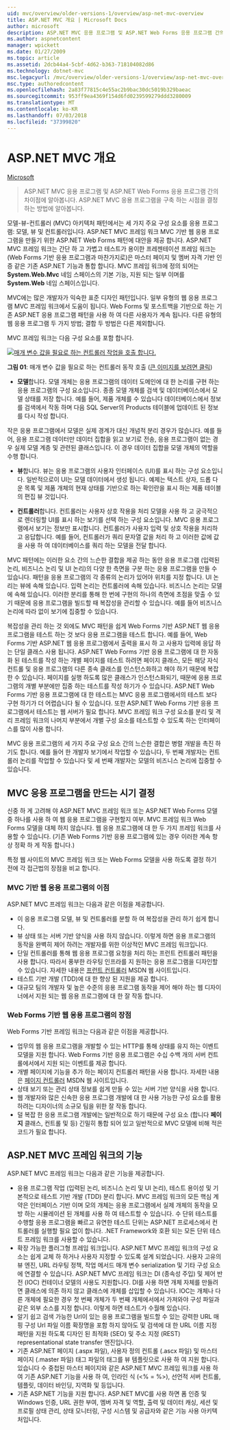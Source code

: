```yaml
---
uid: mvc/overview/older-versions-1/overview/asp-net-mvc-overview
title: ASP.NET MVC 개요 | Microsoft Docs
author: microsoft
description: ASP.NET MVC 응용 프로그램 및 ASP.NET Web Forms 응용 프로그램 간의 차이점에 알아봅니다. ASP.NET MVC 응용 프로그램을 구축 하는 시점을 결정 하는 방법에 알아봅니다.
ms.author: aspnetcontent
manager: wpickett
ms.date: 01/27/2009
ms.topic: article
ms.assetid: 2dcb44a4-5cbf-4d62-b363-718104082d86
ms.technology: dotnet-mvc
msc.legacyurl: /mvc/overview/older-versions-1/overview/asp-net-mvc-overview
msc.type: authoredcontent
ms.openlocfilehash: 2a83f77815c4e55ac2b9bac30dc5019b329baeac
ms.sourcegitcommit: 953ff9ea4369f154d6fd0239599279ddd3280009
ms.translationtype: MT
ms.contentlocale: ko-KR
ms.lasthandoff: 07/03/2018
ms.locfileid: "37399820"
---
```

<a name="aspnet-mvc-overview"></a>ASP.NET MVC 개요
====================
[Microsoft](https://github.com/microsoft)

> ASP.NET MVC 응용 프로그램 및 ASP.NET Web Forms 응용 프로그램 간의 차이점에 알아봅니다. ASP.NET MVC 응용 프로그램을 구축 하는 시점을 결정 하는 방법에 알아봅니다.


모델-뷰-컨트롤러 (MVC) 아키텍처 패턴에서는 세 가지 주요 구성 요소를 응용 프로그램: 모델, 뷰 및 컨트롤러입니다. ASP.NET MVC 프레임 워크 MVC 기반 웹 응용 프로그램을 만들기 위한 ASP.NET Web Forms 패턴에 대안을 제공 합니다. ASP.NET MVC 프레임 워크는 간단 하 고 가볍고 테스트가 용이한 프레젠테이션 프레임 워크는 (Web Forms 기반 응용 프로그램과 마찬가지로)은 마스터 페이지 및 멤버 자격 기반 인증 같은 기존 ASP.NET 기능과 통합 합니다. MVC 프레임 워크에 정의 되어는 **System.Web.Mvc** 네임 스페이스의 기본 기능, 지원 되는 일부 이며를 **System.Web** 네임 스페이스입니다.   
  
MVC에는 많은 개발자가 익숙한 표준 디자인 패턴입니다. 일부 유형의 웹 응용 프로그램 MVC 프레임 워크에서 도움이 됩니다. Web Forms 및 포스트백을 기반으로 하는 기존 ASP.NET 응용 프로그램 패턴을 사용 하 여 다른 사용자가 계속 됩니다. 다른 유형의 웹 응용 프로그램 두 가지 방법; 결합 두 방법은 다른 제외합니다.   
  
MVC 프레임 워크는 다음 구성 요소를 포함 합니다.


[![매개 변수 값을 필요로 하는 컨트롤러 작업을 호출 합니다.](asp-net-mvc-overview/_static/image1.jpg)](asp-net-mvc-overview/_static/image1.png)

**그림 01**: 매개 변수 값을 필요로 하는 컨트롤러 동작 호출 ([큰 이미지를 보려면 클릭](asp-net-mvc-overview/_static/image2.png))


- **모델**합니다. 모델 개체는 응용 프로그램의 데이터 도메인에 대 한 논리를 구현 하는 응용 프로그램의 구성 요소입니다. 종종 모델 개체를 검색 및 데이터베이스에서 모델 상태를 저장 합니다. 예를 들어, 제품 개체를 수 있습니다 데이터베이스에서 정보를 검색에서 작동 하며 다음 SQL Server의 Products 테이블에 업데이트 된 정보를 다시 작성 합니다.

작은 응용 프로그램에서 모델은 실제 경계가 대신 개념적 분리 경우가 많습니다. 예를 들어, 응용 프로그램 데이터만 데이터 집합을 읽고 보기로 전송, 응용 프로그램이 없는 경우 실제 모델 계층 및 관련된 클래스입니다. 이 경우 데이터 집합을 모델 개체의 역할을 수행 합니다.

- **뷰**합니다. 뷰는 응용 프로그램의 사용자 인터페이스 (UI)를 표시 하는 구성 요소입니다. 일반적으로이 UI는 모델 데이터에서 생성 됩니다. 예제는 텍스트 상자, 드롭 다운 목록 및 제품 개체의 현재 상태를 기반으로 하는 확인란을 표시 하는 제품 테이블의 편집 뷰 것입니다.

- **컨트롤러**합니다. 컨트롤러는 사용자 상호 작용을 처리 모델을 사용 하 고 궁극적으로 렌더링할 UI를 표시 하는 보기를 선택 하는 구성 요소입니다. MVC 응용 프로그램에서 보기는 정보만 표시합니다. 컨트롤러가 사용자 입력 및 상호 작용을 처리하고 응답합니다. 예를 들어, 컨트롤러가 쿼리 문자열 값을 처리 하 고 이러한 값에 값을 사용 하 여 데이터베이스를 쿼리 하는 모델을 전달 합니다.

MVC 패턴에는 이러한 요소 간의 느슨한 결합을 제공 하는 동안 응용 프로그램 (입력된 논리, 비즈니스 논리 및 UI 논리)의 다양 한 측면을 구분 하는 응용 프로그램을 만들 수 있습니다. 패턴을 응용 프로그램의 각 종류의 논리가 있어야 위치를 지정 합니다. UI 논리는 뷰에 속해 있습니다. 입력 논리는 컨트롤러에 속해 있습니다. 비즈니스 논리는 모델에 속해 있습니다. 이러한 분리를 통해 한 번에 구현의 하나의 측면에 초점을 맞출 수 있기 때문에 응용 프로그램을 빌드할 때 복잡성을 관리할 수 있습니다. 예를 들어 비즈니스 논리에 따라 없이 보기에 집중할 수 있습니다.   
  
복잡성을 관리 하는 것 외에도 MVC 패턴을 쉽게 Web Forms 기반 ASP.NET 웹 응용 프로그램을 테스트 하는 것 보다 응용 프로그램을 테스트 합니다. 예를 들어, Web Forms 기반 ASP.NET 웹 응용 프로그램에서 출력을 표시 하 고 사용자 입력에 응답 하는 단일 클래스 사용 됩니다. ASP.NET Web Forms 기반 응용 프로그램에 대 한 자동화 된 테스트를 작성 하는 개별 페이지를 테스트 하려면 페이지 클래스, 모든 해당 자식 컨트롤 및 응용 프로그램의 다른 종속 클래스를 인스턴스화하고 해야 하기 때문에 복잡 한 수 있습니다. 페이지를 실행 하도록 많은 클래스가 인스턴스화되기, 때문에 응용 프로그램의 개별 부분에만 집중 하는 테스트를 작성 하기가 수 있습니다. ASP.NET Web Forms 기반 응용 프로그램에 대 한 테스트는 MVC 응용 프로그램에서의 테스트 보다 구현 하기가 더 어렵습니다 될 수 있습니다. 또한 ASP.NET Web Forms 기반 응용 프로그램에서 테스트는 웹 서버가 필요 합니다. MVC 프레임 워크 구성 요소를 분리 및 격리 프레임 워크의 나머지 부분에서 개별 구성 요소를 테스트할 수 있도록 하는 인터페이스를 많이 사용 합니다.   
  
MVC 응용 프로그램의 세 가지 주요 구성 요소 간의 느슨한 결합은 병렬 개발을 촉진 하기도 합니다. 예를 들어 한 개발자 보기에서 작업할 수 있습니다, 두 번째 개발자는 컨트롤러 논리를 작업할 수 있습니다 및 세 번째 개발자는 모델의 비즈니스 논리에 집중할 수 있습니다.

## <a name="deciding-when-to-create-an-mvc-application"></a>MVC 응용 프로그램을 만드는 시기 결정

신중 하 게 고려해 야 ASP.NET MVC 프레임 워크 또는 ASP.NET Web Forms 모델 중 하나를 사용 하 여 웹 응용 프로그램을 구현할지 여부. MVC 프레임 워크 Web Forms 모델을 대체 하지 않습니다. 웹 응용 프로그램에 대 한 두 가지 프레임 워크를 사용할 수 있습니다. (기존 Web Forms 기반 응용 프로그램에 있는 경우 이러한 계속 항상 정확 하 게 작동 합니다.)   
  
특정 웹 사이트의 MVC 프레임 워크 또는 Web Forms 모델을 사용 하도록 결정 하기 전에 각 접근법의 장점을 비교 합니다.

### <a name="advantages-of-an-mvc-based-web-application"></a>MVC 기반 웹 응용 프로그램의 이점

ASP.NET MVC 프레임 워크는 다음과 같은 이점을 제공합니다.

- 이 응용 프로그램 모델, 뷰 및 컨트롤러를 분할 하 여 복잡성을 관리 하기 쉽게 합니다.
- 뷰 상태 또는 서버 기반 양식을 사용 하지 않습니다. 이렇게 하면 응용 프로그램의 동작을 완벽히 제어 하려는 개발자를 위한 이상적인 MVC 프레임 워크입니다.
- 단일 컨트롤러를 통해 웹 응용 프로그램 요청을 처리 하는 프런트 컨트롤러 패턴을 사용 합니다. 따라서 풍부한 라우팅 인프라를 지 원하는 응용 프로그램을 디자인할 수 있습니다. 자세한 내용은 [프런트 컨트롤러](https://go.microsoft.com/fwlink/?LinkId=106357 "프런트 컨트롤러") MSDN 웹 사이트입니다.
- 테스트 기반 개발 (TDD)에 대 한 향상 된 지원을 제공 합니다.
- 대규모 팀의 개발자 및 높은 수준의 응용 프로그램 동작을 제어 해야 하는 웹 디자이너에서 지원 되는 웹 응용 프로그램에 대 한 잘 작동 합니다.

### <a name="advantages-of-a-web-forms-based-web-application"></a>Web Forms 기반 웹 응용 프로그램의 장점

Web Forms 기반 프레임 워크는 다음과 같은 이점을 제공합니다.

- 업무의 웹 응용 프로그램을 개발할 수 있는 HTTP를 통해 상태를 유지 하는 이벤트 모델을 지원 합니다. Web Forms 기반 응용 프로그램은 수십 수백 개의 서버 컨트롤에서에서 지원 되는 이벤트를 제공 합니다.
- 개별 페이지에 기능을 추가 하는 페이지 컨트롤러 패턴을 사용 합니다. 자세한 내용은 [페이지 컨트롤러](https://go.microsoft.com/fwlink/?LinkId=106359 "페이지 컨트롤러") MSDN 웹 사이트입니다.
- 상태 보기 또는 관리 상태 정보를 쉽게 만들 수 있는 서버 기반 양식을 사용 합니다.
- 웹 개발자와 많은 신속한 응용 프로그램 개발에 대 한 사용 가능한 구성 요소를 활용 하려는 디자이너의 소규모 팀을 위한 잘 작동 합니다.
- 덜 복잡 한 응용 프로그램 개발에는 일반적으로 하기 때문에 구성 요소 (합니다 **페이지** 클래스, 컨트롤 및 등) 긴밀히 통합 되어 있고 일반적으로 MVC 모델에 비해 적은 코드가 필요 합니다.

## <a name="features-of-the-aspnet-mvc-framework"></a>ASP.NET MVC 프레임 워크의 기능

ASP.NET MVC 프레임 워크는 다음과 같은 기능을 제공합니다.

- 응용 프로그램 작업 (입력된 논리, 비즈니스 논리 및 UI 논리), 테스트 용이성 및 기본적으로 테스트 기반 개발 (TDD) 분리 합니다. MVC 프레임 워크의 모든 핵심 계약은 인터페이스 기반 이며 모의 개체는 응용 프로그램에서 실제 개체의 동작을 모방 하는 시뮬레이션 된 개체를 사용 하 여 테스트할 수 있습니다. 수 단위 테스트를 수행할 응용 프로그램을 빠르고 유연한 테스트 단위는 ASP.NET 프로세스에서 컨트롤러를 실행할 필요 없이 합니다. .NET Framework와 호환 되는 모든 단위 테스트 프레임 워크를 사용할 수 있습니다.
- 확장 가능한 플러그형 프레임 워크입니다. ASP.NET MVC 프레임 워크의 구성 요소는 쉽게 교체 하 하거나 사용자 지정할 수 있도록 설계 되었습니다. 사용자 고유의 뷰 엔진, URL 라우팅 정책, 작업 메서드 매개 변수 serialization 및 기타 구성 요소에 연결할 수 있습니다. ASP.NET MVC 프레임 워크는 DI (종속성 주입) 및 제어 반전 (IOC) 컨테이너 모델의 사용도 지원합니다. DI를 사용 하면 개체 자체를 만들려면 클래스에 의존 하지 않고 클래스에 개체를 삽입할 수 있습니다. IOC는 개체나 다른 개체에 필요한 경우 첫 번째 개체가 두 번째 개체에서에서 가져와야 구성 파일과 같은 외부 소스를 지정 합니다. 이렇게 하면 테스트가 수월해 있습니다.
- 알기 쉽고 검색 가능한 Url이 있는 응용 프로그램을 빌드할 수 있는 강력한 URL 매핑 구성 Url 파일 이름 확장명을 포함 하지 않아도 및 검색에 대 한 URL 이름 지정 패턴을 지원 하도록 디자인 된 최적화 (SEO) 및 주소 지정 (REST) representational state transfer 엔진입니다.
- 기존 ASP.NET 페이지 (.aspx 파일), 사용자 정의 컨트롤 (.ascx 파일) 및 마스터 페이지 (.master 파일) 태그 파일의 태그를 뷰 템플릿으로 사용 하 여 지원 합니다. 있습니다 수 중첩된 마스터 페이지와 같은 ASP.NET MVC 프레임 워크를 사용 하 여 기존 ASP.NET 기능을 사용 하 여, 인라인 식 (&lt;% = %&gt;), 선언적 서버 컨트롤, 템플릿, 데이터 바인딩, 지역화 및 등입니다.
- 기존 ASP.NET 기능을 지원 합니다. ASP.NET MVC를 사용 하면 폼 인증 및 Windows 인증, URL 권한 부여, 멤버 자격 및 역할, 출력 및 데이터 캐싱, 세션 및 프로필 상태 관리, 상태 모니터링, 구성 시스템 및 공급자와 같은 기능 사용 아키텍처입니다.

